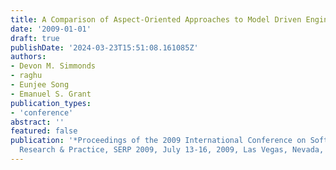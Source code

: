 ```yaml
---
title: A Comparison of Aspect-Oriented Approaches to Model Driven Engineering
date: '2009-01-01'
draft: true
publishDate: '2024-03-23T15:51:08.161085Z'
authors:
- Devon M. Simmonds
- raghu
- Eunjee Song
- Emanuel S. Grant
publication_types:
- 'conference'
abstract: ''
featured: false
publication: '*Proceedings of the 2009 International Conference on Software Engineering
  Research & Practice, SERP 2009, July 13-16, 2009, Las Vegas, Nevada, USA, 2 Volumes*'
---
```


